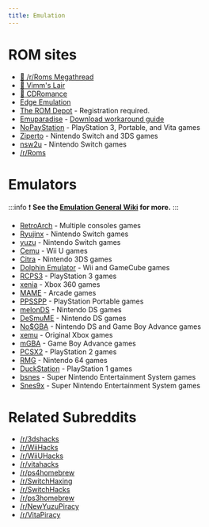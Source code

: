```yaml
---
title: Emulation
---
```


# ROM sites

- [🌟 /r/Roms Megathread](https://r-roms.github.io)
- [🌟 Vimm's Lair](https://vimm.net/?p=vault)
- [🌟 CDRomance](https://cdromance.com)
- [Edge Emulation](https://edgeemu.net)
- [The ROM Depot](https://theromdepot.com) - Registration required.
- [Emuparadise](https://www.emuparadise.me/roms-isos-games.php) - [Download workaround guide](https://www.reddit.com/120c0du)
- [NoPayStation](https://nopaystation.com) - PlayStation 3, Portable, and Vita games
- [Ziperto](https://www.ziperto.com) - Nintendo Switch and 3DS games
- [nsw2u](https://nsw2u.com) - Nintendo Switch games
- [/r/Roms](https://www.reddit.com/r/roms)

# Emulators

:::info
:exclamation: **See the [Emulation General Wiki](https://emulation.gametechwiki.com/index.php/Main_Page#Emulators) for more.**
:::

- [RetroArch](https://retroarch.com) - Multiple consoles games
- [Ryujinx](https://ryujinx.org) - Nintendo Switch games
- [yuzu](https://yuzu-emu.org) - Nintendo Switch games
- [Cemu](https://cemu.info) - Wii U games
- [Citra](https://citra-emu.org) - Nintendo 3DS games
- [Dolphin Emulator](https://dolphin-emu.org) - Wii and GameCube games
- [RCPS3](https://rpcs3.net) - PlayStation 3 games
- [xenia](https://xenia.jp) - Xbox 360 games
- [MAME](https://www.mamedev.org) - Arcade games
- [PPSSPP](https://www.ppsspp.org) - PlayStation Portable games
- [melonDS](https://melonds.kuribo64.net) - Nintendo DS games
- [DeSmuME](https://desmume.org) - Nintendo DS games
- [No$GBA](https://www.nogba.com) - Nintendo DS and Game Boy Advance games
- [xemu](https://xemu.app) - Original Xbox games
- [mGBA](https://mgba.io) - Game Boy Advance games
- [PCSX2](https://pcsx2.net) - PlayStation 2 games
- [RMG](https://github.com/Rosalie241/RMG) - Nintendo 64 games
- [DuckStation](https://www.duckstation.org) - PlayStation 1 games
- [bsnes](https://github.com/bsnes-emu/bsnes) - Super Nintendo Entertainment System games
- [Snes9x](https://www.snes9x.com) - Super Nintendo Entertainment System games

# Related Subreddits

- [/r/3dshacks](https://www.reddit.com/r/3dshacks)
- [/r/WiiHacks](https://www.reddit.com/r/WiiHacks/)
- [/r/WiiUHacks](https://www.reddit.com/r/WiiUHacks)
- [/r/vitahacks](https://www.reddit.com/r/vitahacks/)
- [/r/ps4homebrew](https://www.reddit.com/r/ps4homebrew)
- [/r/SwitchHaxing](https://www.reddit.com/r/SwitchHaxing)
- [/r/SwitchHacks](https://www.reddit.com/r/SwitchHacks)
- [/r/ps3homebrew](https://www.reddit.com/r/ps3homebrew/)
- [/r/NewYuzuPiracy](https://www.reddit.com/r/NewYuzuPiracy)
- [/r/VitaPiracy](https://www.reddit.com/r/VitaPiracy/)

